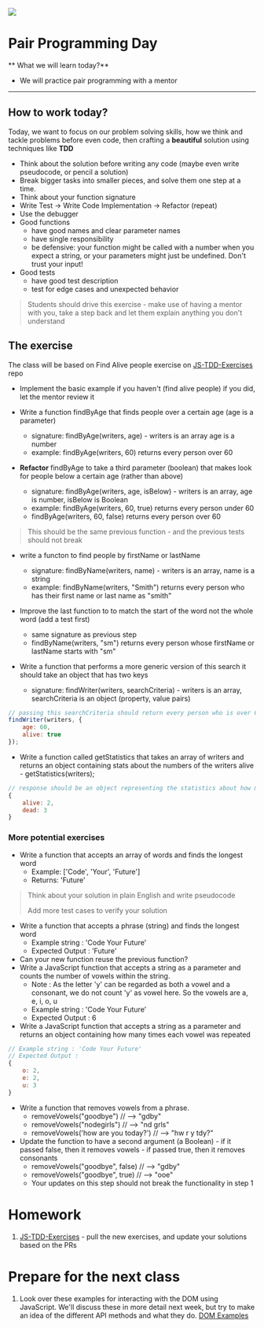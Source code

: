 ![](https://img.shields.io/badge/status-draft-darkred.svg) 


# Pair Programming Day
** What we will learn today?**
- We will practice pair programming with a mentor
---

## How to work today?
Today, we want to focus on our problem solving skills, how we think and tackle problems before even code, then crafting a **beautiful** solution using techniques like **TDD**
- Think about the solution before writing any code (maybe even write pseudocode, or pencil a solution)
- Break bigger tasks into smaller pieces, and solve them one step at a time.
- Think about your function signature
- Write Test -> Write Code Implementation -> Refactor (repeat)
- Use the debugger
- Good functions
    - have good names and clear parameter names
    - have single responsibility
    - be defensive: your function might be called with a number when you expect a string, or your parameters might just be undefined. Don't trust your input!
- Good tests
    - have good test description
    - test for edge cases and unexpected behavior

> Students should drive this exercise - make use of having a mentor with you, take a step back and let them explain anything you don't understand

## The exercise
The class will be based on Find Alive people exercise on [JS-TDD-Exercises](https://github.com/CodeYourFuture/js-tdd-exercises) repo

- Implement the basic example if you haven't (find alive people)
if you did, let the mentor review it

- Write a function findByAge that finds people over a certain age (age is a parameter)
    - signature: findByAge(writers, age) - writers is an array age is a number
    - example: findByAge(writers, 60) returns every person over 60
- **Refactor** findByAge to take a third parameter (boolean) that makes look for people below a certain age (rather than above)
    - signature: findByAge(writers, age, isBelow) - writers is an array, age is number, isBelow is Boolean
    - example: findByAge(writers, 60, true) returns every person under 60
    - findByAge(writers, 60, false) returns every person over 60
> This should be the same previous function - and the previous tests should not break

- write a functon to find people by firstName or lastName
    - signature: findByName(writers, name) - writers is an array, name is a string
    - example: findByName(writers, "Smith") returns every person who has their first name or last name as "smith"

- Improve the last function to to match the start of the word not the whole word (add a test first)
    - same signature as previous step
    - findByName(writers, "sm") returns every person whose firstName or lastName starts with "sm"

- Write a function that performs a more generic version of this search
it should take an object that has two keys
    - signature: findWriter(writers, searchCriteria) - writers is an array, searchCriteria is an object (property, value pairs)
```javascript
// passing this searchCriteria should return every person who is over 60 and alive
findWriter(writers, { 
    age: 60,
    alive: true
});
```
- Write a function called getStatistics that takes an array of writers and returns an object containing stats about the numbers of the writers alive
        - getStatistics(writers);
```javascript
// response should be an object representing the statistics about how many are alive and how many are dead - sample response:
{
    alive: 2,
    dead: 3
}
```
### More potential exercises

- Write a function that accepts an array of words and finds the longest word
    - Example: ['Code', 'Your', 'Future']
    - Returns: 'Future'
> Think about your solution in plain English and write pseudocode
>
> Add more test cases to verify your solution

- Write a function that accepts a phrase (string) and finds the longest word
    - Example string : 'Code Your Future'
    - Expected Output : 'Future'
- Can your new function reuse the previous function?
- Write a JavaScript function that accepts a string as a parameter and counts the number of vowels within the string.
    - Note : As the letter 'y' can be regarded as both a vowel and a consonant, we do not count 'y' as vowel here. So the vowels are a, e, i, o, u
    - Example string : 'Code Your Future'
    - Expected Output : 6
- Write a JavaScript function that accepts a string as a parameter and returns an object containing how many times each vowel was repeated
``` javascript
// Example string : 'Code Your Future'
// Expected Output :
{
	o: 2,
	e: 2,
	u: 3
}
```
- Write a function that removes vowels from a phrase.
    - removeVowels("goodbye") // --> "gdby"
    - removeVowels("nodegirls") // --> "nd grls"
    - removeVowels('how are you today?') // --> "hw r y tdy?"
- Update the function to have a second argument (a Boolean) - if it passed false, then it removes vowels - if passed true, then it removes consonants
    - removeVowels("goodbye", false) // --> "gdby"
    - removeVowels("goodbye", true) // --> "ooe"
    - Your updates on this step should not break the functionality in step 1

# Homework

1. [JS-TDD-Exercises](https://github.com/CodeYourFuture/js-tdd-exercises) - pull the new exercises, and update your solutions based on the PRs

# Prepare for the next class
1. Look over these examples for interacting with the DOM using JavaScript. We'll discuss these in more detail next week, but try to make an idea of the different API methods and what they do. [DOM Examples](https://developer.mozilla.org/en-US/docs/Web/API/Document_Object_Model/Examples)
